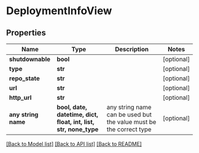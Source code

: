 # DeploymentInfoView


## Properties
Name | Type | Description | Notes
------------ | ------------- | ------------- | -------------
**shutdownable** | **bool** |  | [optional] 
**type** | **str** |  | [optional] 
**repo_state** | **str** |  | [optional] 
**url** | **str** |  | [optional] 
**http_url** | **str** |  | [optional] 
**any string name** | **bool, date, datetime, dict, float, int, list, str, none_type** | any string name can be used but the value must be the correct type | [optional]

[[Back to Model list]](../README.md#documentation-for-models) [[Back to API list]](../README.md#documentation-for-api-endpoints) [[Back to README]](../README.md)


